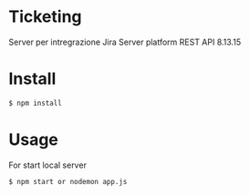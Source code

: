 # Ticketing

Server per intregrazione Jira Server platform REST API 8.13.15

# Install

```bash
$ npm install 
```

# Usage

For start local server

```bash
$ npm start or nodemon app.js
```
